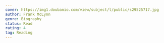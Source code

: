 ```yaml
---
cover: https://img1.doubanio.com/view/subject/l/public/s29525717.jpg
author: Frank McLynn
genre: Biography
status: Read
rating: 4
tag: Reading
---
```

